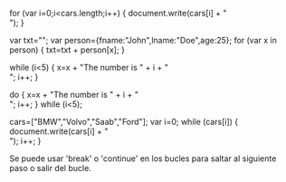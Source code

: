 for (var i=0;i<cars.length;i++) { 
  document.write(cars[i] + "<br>");
}


var txt="";
var person={fname:"John",lname:"Doe",age:25}; 
for (var x in person) {
  txt=txt + person[x];
}


while (i<5) {
  x=x + "The number is " + i + "<br>";
  i++;
}


do {
  x=x + "The number is " + i + "<br>";
  i++;
} while (i<5);


cars=["BMW","Volvo","Saab","Ford"];
var i=0;
while (cars[i]) {
  document.write(cars[i] + "<br>");
  i++;
}


Se puede usar 'break' o 'continue' en los bucles para saltar al siguiente paso o salir del bucle.
